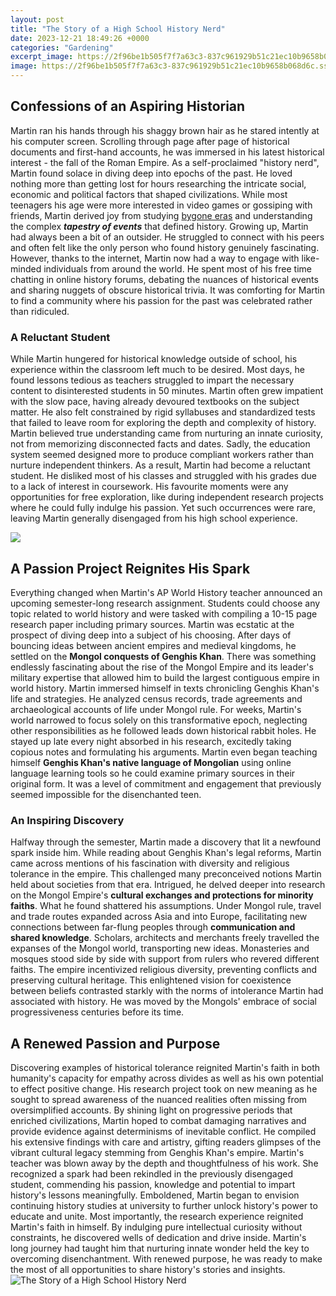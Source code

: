 ```yaml
---
layout: post
title: "The Story of a High School History Nerd"
date: 2023-12-21 18:49:26 +0000
categories: "Gardening"
excerpt_image: https://2f96be1b505f7f7a63c3-837c961929b51c21ec10b9658b068d6c.ssl.cf2.rackcdn.com/products/051256.jpg
image: https://2f96be1b505f7f7a63c3-837c961929b51c21ec10b9658b068d6c.ssl.cf2.rackcdn.com/products/051256.jpg
---
```


## Confessions of an Aspiring Historian
Martin ran his hands through his shaggy brown hair as he stared intently at his computer screen. Scrolling through page after page of historical documents and first-hand accounts, he was immersed in his latest historical interest - the fall of the Roman Empire. 
As a self-proclaimed "history nerd", Martin found solace in diving deep into epochs of the past. He loved nothing more than getting lost for hours researching the intricate social, economic and political factors that shaped civilizations. While most teenagers his age were more interested in video games or gossiping with friends, Martin derived joy from studying [bygone eras](https://fistore.mysenprints.com/collection/alcott) and understanding the complex **_tapestry of events_** that defined history.
Growing up, Martin had always been a bit of an outsider. He struggled to connect with his peers and often felt like the only person who found history genuinely fascinating. However, thanks to the internet, Martin now had a way to engage with like-minded individuals from around the world. He spent most of his free time chatting in online history forums, debating the nuances of historical events and sharing nuggets of obscure historical trivia. It was comforting for Martin to find a community where his passion for the past was celebrated rather than ridiculed.
### A Reluctant Student
While Martin hungered for historical knowledge outside of school, his experience within the classroom left much to be desired. Most days, he found lessons tedious as teachers struggled to impart the necessary content to disinterested students in 50 minutes. Martin often grew impatient with the slow pace, having already devoured textbooks on the subject matter. 
He also felt constrained by rigid syllabuses and standardized tests that failed to leave room for exploring the depth and complexity of history. Martin believed true understanding came from nurturing an innate curiosity, not from memorizing disconnected facts and dates. Sadly, the education system seemed designed more to produce compliant workers rather than nurture independent thinkers.
As a result, Martin had become a reluctant student. He disliked most of his classes and struggled with his grades due to a lack of interest in coursework. His favourite moments were any opportunities for free exploration, like during independent research projects where he could fully indulge his passion. Yet such occurrences were rare, leaving Martin generally disengaged from his high school experience.

![](https://static.stereogum.com/uploads/2013/01/nerds.jpg)
## A Passion Project Reignites His Spark
Everything changed when Martin's AP World History teacher announced an upcoming semester-long research assignment. Students could choose any topic related to world history and were tasked with compiling a 10-15 page research paper including primary sources. 
Martin was ecstatic at the prospect of diving deep into a subject of his choosing. After days of bouncing ideas between ancient empires and medieval kingdoms, he settled on the **Mongol conquests of Genghis Khan**. There was something endlessly fascinating about the rise of the Mongol Empire and its leader's military expertise that allowed him to build the largest contiguous empire in world history. 
Martin immersed himself in texts chronicling Genghis Khan's life and strategies. He analyzed census records, trade agreements and archaeological accounts of life under Mongol rule. For weeks, Martin's world narrowed to focus solely on this transformative epoch, neglecting other responsibilities as he followed leads down historical rabbit holes. 
He stayed up late every night absorbed in his research, excitedly taking copious notes and formulating his arguments. Martin even began teaching himself **Genghis Khan's native language of Mongolian** using online language learning tools so he could examine primary sources in their original form. It was a level of commitment and engagement that previously seemed impossible for the disenchanted teen.
### An Inspiring Discovery
Halfway through the semester, Martin made a discovery that lit a newfound spark inside him. While reading about Genghis Khan's legal reforms, Martin came across mentions of his fascination with diversity and religious tolerance in the empire. This challenged many preconceived notions Martin held about societies from that era.
Intrigued, he delved deeper into research on the Mongol Empire's **cultural exchanges and protections for minority faiths**. What he found shattered his assumptions. Under Mongol rule, travel and trade routes expanded across Asia and into Europe, facilitating new connections between far-flung peoples through **communication and shared knowledge**. Scholars, architects and merchants freely travelled the expanses of the Mongol world, transporting new ideas. 
Monasteries and mosques stood side by side with support from rulers who revered different faiths. The empire incentivized religious diversity, preventing conflicts and preserving cultural heritage. This enlightened vision for coexistence between beliefs contrasted starkly with the norms of intolerance Martin had associated with history. He was moved by the Mongols' embrace of social progressiveness centuries before its time.
## A Renewed Passion and Purpose
Discovering examples of historical tolerance reignited Martin's faith in both humanity's capacity for empathy across divides as well as his own potential to effect positive change. His research project took on new meaning as he sought to spread awareness of the nuanced realities often missing from oversimplified accounts. 
By shining light on progressive periods that enriched civilizations, Martin hoped to combat damaging narratives and provide evidence against determinisms of inevitable conflict. He compiled his extensive findings with care and artistry, gifting readers glimpses of the vibrant cultural legacy stemming from Genghis Khan's empire. 
Martin's teacher was blown away by the depth and thoughtfulness of his work. She recognized a spark had been rekindled in the previously disengaged student, commending his passion, knowledge and potential to impart history's lessons meaningfully. Emboldened, Martin began to envision continuing history studies at university to further unlock history's power to educate and unite.
Most importantly, the research experience reignited Martin's faith in himself. By indulging pure intellectual curiosity without constraints, he discovered wells of dedication and drive inside. Martin's long journey had taught him that nurturing innate wonder held the key to overcoming disenchantment. With renewed purpose, he was ready to make the most of all opportunities to share history's stories and insights.
![The Story of a High School History Nerd](https://2f96be1b505f7f7a63c3-837c961929b51c21ec10b9658b068d6c.ssl.cf2.rackcdn.com/products/051256.jpg)